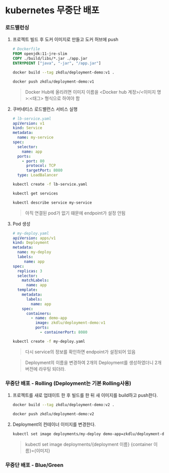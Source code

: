 # kubernetes 무중단 배포

### 로드밸런싱

1. 프로젝트 빌드 후 도커 이미지로 만들고 도커 허브에 push

   ```dockerfile
   # Dockerfile
   FROM openjdk:11-jre-slim
   COPY ./build/libs/*.jar ./app.jar
   ENTRYPOINT ["java", "-jar", "/app.jar"]
   ```

   ```bash
   docker build --tag zkdlu/deployment-demo:v1 .
   ```

   ```bash
   docker push zkdlu/deployment-demo:v1
   ```

   > Docker Hub에 올리려면 이미지 이름을 <Docker hub 계정>/<이미지 명>:<태그> 형식으로 하여야 함

2. 쿠버네티스 로드밸런스 서비스 실행

   ```yaml
   # lb-service.yaml
   apiVersion: v1
   kind: Service
   metadata:
     name: my-service
   spec:
     selector:
       name: app
     ports:
       - port: 80
         protocol: TCP
         targetPort: 8080
     type: LoadBalancer
   ```

   ```bash
   kubectl create -f lb-service.yaml
   ```

   ```bash
   kubectl get services
   ```

   ```bash
   kubectl describe service my-service
   ```

   > 아직 연결된 pod가 없기 떄문에 endpoint가 설정 안됨

3. Pod 생성

   ```yaml
   # my-deploy.yaml
   apiVersion: apps/v1
   kind: Deployment
   metadata:
     name: my-deploy
     labels:
     	name: app
   spec:
     replicas: 3
     selector:
       matchLabels:
         name: app
     template:
       metadata:
         labels:
           name: app
       spec:
         containers:
           - name: demo-app
             image: zkdlu/deployment-demo:v1
             ports:
               - containerPort: 8080
   ```

   ```bash
   kubectl create -f my-deploy.yaml
   ```

   > 다시 service의 정보를 확인하면 endpoint가 설정되어 있음
   
   > Deployment의 이름을 변경하여 2개의 Deployment를 생성하였더니 2개 버전에 라우팅 되더라.

### 

### 무중단 배포 - Rolling (Deployment는 기본 Rolling사용)
1. 프로젝트를 새로 업데이트 한 후 빌드를 한 뒤  새 이미지를 build하고 push한다.

   ```bash
   docker build --tag zkdlu/deployment-demo:v2 .
   ```
   
   ```bash
   docker push zkdlu/deployment-demo:v2
   ```
   
2. Deployment의 컨테이너 이미지를 변경한다.

   ```bash
   kubectl set image deployments/my-deploy demo-app=zkdlu/deployment-demo:v2
   ```

   > kubectl set image deployments/{deployment 이름} {container 이름}={이미지}



### 무중단 배포 - Blue/Green
